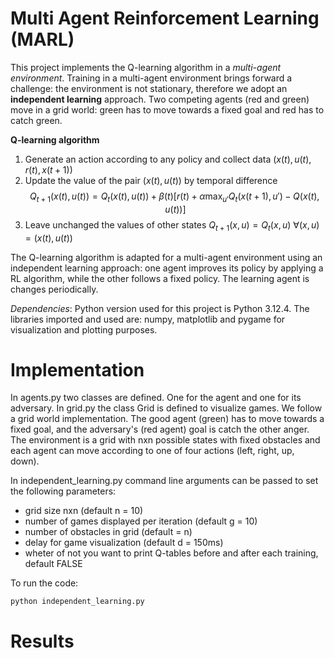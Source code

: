 # Multi Agent Reinforcement Learning (MARL)
This project implements the Q-learning algorithm in a *multi-agent environment*. Training in a multi-agent environment brings forward a challenge: the environment is not stationary, therefore we adopt an **independent learning** approach. Two competing agents (red and green) move in a grid world: green has to move towards a fixed goal and red has to catch green.  

**Q-learning algorithm**
1) Generate an action according to any policy and collect data $(x(t), u(t), r(t), x(t+1))$
2) Update the value of the pair $(x(t), u(t))$ by temporal difference $$Q_{t+1}(x(t), u(t)) = Q_{t}(x(t), u(t)) + \beta(t)[r(t) + \alpha \max_{u'} Q_t (x(t+1), u') - Q(x(t), u(t))] $$
3) Leave unchanged the values of other states $Q_{t+1}(x, u) = Q_t(x,u)$ $\forall(x,u) \!= (x(t), u(t))$

The Q-learning algorithm is adapted for a multi-agent environment using an independent learning approach: one agent improves its policy by applying a RL algorithm, while the other follows a fixed policy. The learning agent is changes periodically.
 
*Dependencies*: Python version used for this project is Python 3.12.4. The libraries imported and used are: numpy, matplotlib and pygame for visualization and plotting purposes. 

# Implementation 
In agents.py two classes are defined. One for the agent and one for its adversary. In grid.py the class Grid is defined to visualize games.  We follow a grid world implementation. The good agent (green) has to move towards a fixed goal, and the adversary's (red agent) goal is catch the other anger. The environment is a grid with nxn possible states with fixed obstacles and each agent can move according to one of four actions (left, right, up, down). 

In independent_learning.py command line arguments can be passed to set the following parameters:
- grid size nxn (default n = 10)
- number of games displayed per iteration (default g = 10)
- number of obstacles in grid (default = n)
- delay for game visualization (default d = 150ms)
- wheter of not you want to print Q-tables before and after each training, default FALSE

To run the code: 
```
python independent_learning.py
```

# Results 
